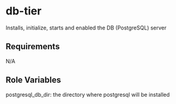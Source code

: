 db-tier
=========

Installs, initialize, starts and enabled the DB (PostgreSQL) server

Requirements
------------

N/A

Role Variables
--------------

postgresql_db_dir: the directory where postgresql will be installed
 
